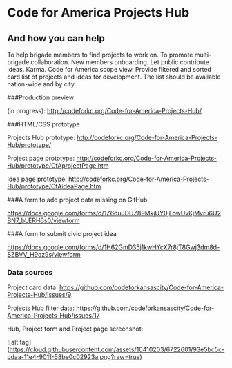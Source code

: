 # Code for America Projects Hub
## And how you can help

To help brigade members to find projects to work on. To promote multi-brigade collaboration. New members onboarding. Let public contribute ideas. Karma. Code for America scope view. Provide filtered and sorted card list of projects and ideas for development. The list should be available nation-wide and by city.  

###Production preview 

(in progress): http://codeforkc.org/Code-for-America-Projects-Hub/

###HTML/CSS prototype

Projects Hub prototype: http://codeforkc.org/Code-for-America-Projects-Hub/prototype/

Project page prototype: http://codeforkc.org/Code-for-America-Projects-Hub/prototype/CfAprojectPage.htm

Idea page prototype: http://codeforkc.org/Code-for-America-Projects-Hub/prototype/CfAideaPage.htm

###A form to add project data missing on GitHub

https://docs.google.com/forms/d/1Z6duJDUZ89MkjUY0jFowUvKjMvru6U2BN7_bLERH6s0/viewform

###A form to submit civic project idea

https://docs.google.com/forms/d/1H62GmD35j1kwHYcX7r8jT8Gwj3dm8d-SZBVV_H9oz9s/viewform

### Data sources

Project card data: https://github.com/codeforkansascity/Code-for-America-Projects-Hub/issues/9. 

Projects Hub filter data: https://github.com/codeforkansascity/Code-for-America-Projects-Hub/issues/17

Hub, Project form and Project page screenshot:

![alt tag] (https://cloud.githubusercontent.com/assets/10410203/6722601/93e5bc5c-cdaa-11e4-9011-58be0c02923a.png?raw=true)


